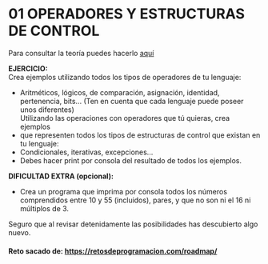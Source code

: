 # 01 OPERADORES Y ESTRUCTURAS DE CONTROL

Para consultar la teoría puedes hacerlo [aquí](../../conceptos/OPERADORES_Y_ESTRUCTURA_DE_CONTROL.md)

**EJERCICIO:**  
Crea ejemplos utilizando todos los tipos de operadores de tu lenguaje:

- Aritméticos, lógicos, de comparación, asignación, identidad, pertenencia, bits... (Ten en cuenta que cada lenguaje
  puede poseer unos diferentes)  
  Utilizando las operaciones con operadores que tú quieras, crea ejemplos
- que representen todos los tipos de estructuras de control que existan en tu lenguaje:
- Condicionales, iterativas, excepciones...
- Debes hacer print por consola del resultado de todos los ejemplos.

**DIFICULTAD EXTRA (opcional):**

- Crea un programa que imprima por consola todos los números comprendidos entre 10 y 55 (incluidos), pares, y que no son
  ni el 16 ni múltiplos de 3.

Seguro que al revisar detenidamente las posibilidades has descubierto algo nuevo.

#### Reto sacado de: https://retosdeprogramacion.com/roadmap/